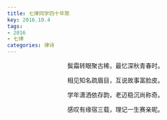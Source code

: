 ```yaml
---
title: 七律同学四十年聚
key: 2016.10.4
tags: 
- 2016
- 七律
categories: 律诗
---
```


<p align="center">鬓霜转眼聚古稀，最忆深秋青春时。
</p>
<p align="center">相见知名疏眉目，互说故事富脸皮。
</p>
<p align="center">学年潇洒依存韵，老迈稳沉尚称奇。
</p>
<p align="center">感叹有缘宿三载，理记一生赛亲昵。
</p>
